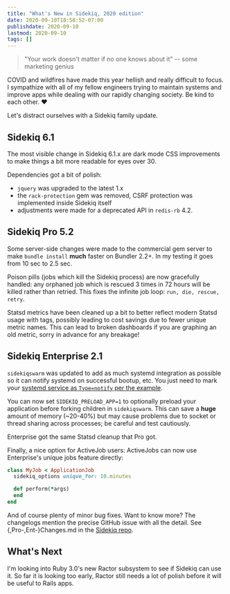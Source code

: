 ```yaml
---
title: "What's New in Sidekiq, 2020 edition"
date: 2020-09-10T18:58:52-07:00
publishdate: 2020-09-10
lastmod: 2020-09-10
tags: []
---
```


> "Your work doesn't matter if no one knows about it" -- some marketing
> genius

COVID and wildfires have made this year hellish and really difficult to
focus. I sympathize with all of my fellow engineers trying to maintain
systems and improve apps while dealing with our rapidly changing
society. Be kind to each other. ❤️

Let's distract ourselves with a Sidekiq family update.

## Sidekiq 6.1

The most visible change in Sidekiq 6.1.x are dark mode CSS improvements
to make things a bit more readable for eyes over 30.

Dependencies got a bit of polish:

* `jquery` was upgraded to the latest 1.x
* the `rack-protection` gem was removed, CSRF protection was implemented inside Sidekiq itself
* adjustments were made for a deprecated API in `redis-rb` 4.2.

## Sidekiq Pro 5.2

Some server-side changes were made to the commercial gem server to
make `bundle install` **much** faster on Bundler 2.2+. In my testing it
goes from 10 sec to 2.5 sec.

Poison pills (jobs which kill the Sidekiq process) are now
gracefully handled: any orphaned job which is rescued 3 times in 72 hours will be killed rather than retried. This fixes the infinite job loop: `run, die, rescue, retry`.

Statsd metrics have been cleaned up a bit to better reflect modern
Statsd usage with tags, possibly leading to cost savings due to
fewer unique metric names. This can lead to broken dashboards if you are
graphing an old metric, sorry in advance for any breakage!

## Sidekiq Enterprise 2.1

`sidekiqswarm` was updated to add as much systemd integration as
possible so it can notify systemd on successful bootup, etc. You just
need to mark your [systemd service as `Type=notify` per the example](https://github.com/mperham/sidekiq/blob/3f54edb4497ee727b947effaff46d88302270a84/examples/systemd/sidekiq.service#L33).

You can now set `SIDEKIQ_PRELOAD_APP=1` to optionally preload your application
before forking children in `sidekiqswarm`. This can save a **huge** amount of memory (~20-40%)
but may cause problems due to socket or thread sharing across processes; be careful
and test cautiously.

Enterprise got the same Statsd cleanup that Pro got.

Finally, a nice option for ActiveJob users: ActiveJobs can now
use Enterprise's unique jobs feature directly:

```ruby
class MyJob < ApplicationJob
  sidekiq_options unique_for: 10.minutes

  def perform(*args)
  end
end
```

And of course plenty of minor bug fixes. Want to know more? The changelogs mention the precise GitHub issue with
all the detail. See {,Pro-,Ent-}Changes.md in the [Sidekiq repo](https://github.com/mperham/sidekiq).

## What's Next

I'm looking into Ruby 3.0's new Ractor subsystem to see if Sidekiq can
use it. So far it is looking too early, Ractor still needs a lot of
polish before it will be useful to Rails apps.
